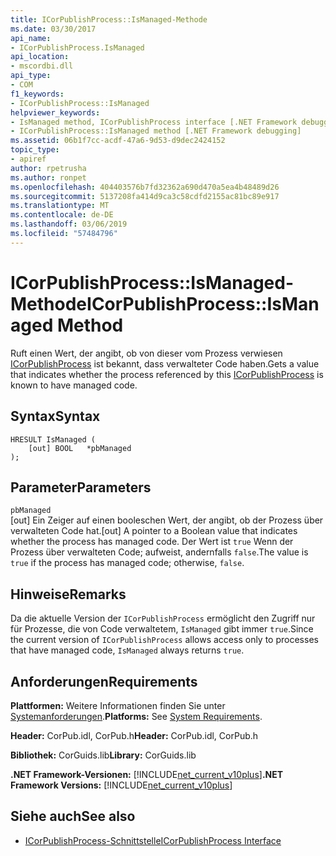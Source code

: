 ```yaml
---
title: ICorPublishProcess::IsManaged-Methode
ms.date: 03/30/2017
api_name:
- ICorPublishProcess.IsManaged
api_location:
- mscordbi.dll
api_type:
- COM
f1_keywords:
- ICorPublishProcess::IsManaged
helpviewer_keywords:
- IsManaged method, ICorPublishProcess interface [.NET Framework debugging]
- ICorPublishProcess::IsManaged method [.NET Framework debugging]
ms.assetid: 06b1f7cc-acdf-47a6-9d53-d9dec2424152
topic_type:
- apiref
author: rpetrusha
ms.author: ronpet
ms.openlocfilehash: 404403576b7fd32362a690d470a5ea4b48489d26
ms.sourcegitcommit: 5137208fa414d9ca3c58cdfd2155ac81bc89e917
ms.translationtype: MT
ms.contentlocale: de-DE
ms.lasthandoff: 03/06/2019
ms.locfileid: "57484796"
---
```

# <a name="icorpublishprocessismanaged-method"></a><span data-ttu-id="dd601-102">ICorPublishProcess::IsManaged-Methode</span><span class="sxs-lookup"><span data-stu-id="dd601-102">ICorPublishProcess::IsManaged Method</span></span>
<span data-ttu-id="dd601-103">Ruft einen Wert, der angibt, ob von dieser vom Prozess verwiesen [ICorPublishProcess](../../../../docs/framework/unmanaged-api/debugging/icorpublishprocess-interface.md) ist bekannt, dass verwalteter Code haben.</span><span class="sxs-lookup"><span data-stu-id="dd601-103">Gets a value that indicates whether the process referenced by this [ICorPublishProcess](../../../../docs/framework/unmanaged-api/debugging/icorpublishprocess-interface.md) is known to have managed code.</span></span>  
  
## <a name="syntax"></a><span data-ttu-id="dd601-104">Syntax</span><span class="sxs-lookup"><span data-stu-id="dd601-104">Syntax</span></span>  
  
```  
HRESULT IsManaged (  
    [out] BOOL   *pbManaged  
);  
```  
  
## <a name="parameters"></a><span data-ttu-id="dd601-105">Parameter</span><span class="sxs-lookup"><span data-stu-id="dd601-105">Parameters</span></span>  
 `pbManaged`  
 <span data-ttu-id="dd601-106">[out] Ein Zeiger auf einen booleschen Wert, der angibt, ob der Prozess über verwalteten Code hat.</span><span class="sxs-lookup"><span data-stu-id="dd601-106">[out] A pointer to a Boolean value that indicates whether the process has managed code.</span></span> <span data-ttu-id="dd601-107">Der Wert ist `true` Wenn der Prozess über verwalteten Code; aufweist, andernfalls `false`.</span><span class="sxs-lookup"><span data-stu-id="dd601-107">The value is `true` if the process has managed code; otherwise, `false`.</span></span>  
  
## <a name="remarks"></a><span data-ttu-id="dd601-108">Hinweise</span><span class="sxs-lookup"><span data-stu-id="dd601-108">Remarks</span></span>  
 <span data-ttu-id="dd601-109">Da die aktuelle Version der `ICorPublishProcess` ermöglicht den Zugriff nur für Prozesse, die von Code verwaltetem, `IsManaged` gibt immer `true`.</span><span class="sxs-lookup"><span data-stu-id="dd601-109">Since the current version of `ICorPublishProcess` allows access only to processes that have managed code, `IsManaged` always returns `true`.</span></span>  
  
## <a name="requirements"></a><span data-ttu-id="dd601-110">Anforderungen</span><span class="sxs-lookup"><span data-stu-id="dd601-110">Requirements</span></span>  
 <span data-ttu-id="dd601-111">**Plattformen:** Weitere Informationen finden Sie unter [Systemanforderungen](../../../../docs/framework/get-started/system-requirements.md).</span><span class="sxs-lookup"><span data-stu-id="dd601-111">**Platforms:** See [System Requirements](../../../../docs/framework/get-started/system-requirements.md).</span></span>  
  
 <span data-ttu-id="dd601-112">**Header:** CorPub.idl, CorPub.h</span><span class="sxs-lookup"><span data-stu-id="dd601-112">**Header:** CorPub.idl, CorPub.h</span></span>  
  
 <span data-ttu-id="dd601-113">**Bibliothek:** CorGuids.lib</span><span class="sxs-lookup"><span data-stu-id="dd601-113">**Library:** CorGuids.lib</span></span>  
  
 <span data-ttu-id="dd601-114">**.NET Framework-Versionen:** [!INCLUDE[net_current_v10plus](../../../../includes/net-current-v10plus-md.md)]</span><span class="sxs-lookup"><span data-stu-id="dd601-114">**.NET Framework Versions:** [!INCLUDE[net_current_v10plus](../../../../includes/net-current-v10plus-md.md)]</span></span>  
  
## <a name="see-also"></a><span data-ttu-id="dd601-115">Siehe auch</span><span class="sxs-lookup"><span data-stu-id="dd601-115">See also</span></span>
- [<span data-ttu-id="dd601-116">ICorPublishProcess-Schnittstelle</span><span class="sxs-lookup"><span data-stu-id="dd601-116">ICorPublishProcess Interface</span></span>](../../../../docs/framework/unmanaged-api/debugging/icorpublishprocess-interface.md)
